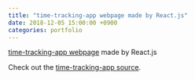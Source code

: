 ```yaml
---
title: "time-tracking-app webpage made by React.js"
date: 2018-12-05 15:00:00 +0900
categories: portfolio
---
```

[time-tracking-app webpage] made by React.js

Check out the [time-tracking-app source].


[time-tracking-app webpage]: https://dongsubak.github.io/time-tracking-app/public/
[time-tracking-app source]: https://github.com/dongsubak/time-tracking-ap
